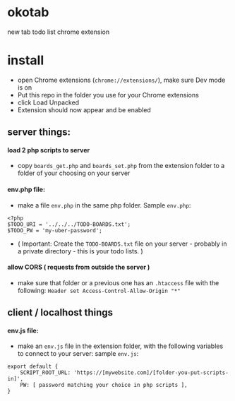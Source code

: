 # okotab
new tab todo list chrome extension

# install
- open Chrome extensions (`chrome://extensions/`), make sure Dev mode is on
- Put this repo in the folder you use for your Chrome extensions
- click Load Unpacked
- Extension should now appear and be enabled

## server things:

#### load 2 php scripts to server
- copy `boards_get.php` and `boards_set.php` from the extension folder to a folder of your choosing on your server

#### env.php file:
- make a file `env.php` in the same php folder.  Sample `env.php`:
```
<?php
$TODO_URI = '../../../TODO-BOARDS.txt';
$TODO_PW = 'my-uber-password';
```
- ( Important: Create the `TODO-BOARDS.txt` file on your server - probably in a private directory - this is your todo lists. )

#### allow CORS ( requests from outside the server )
- make sure that folder or a previous one has an `.htaccess` file with the following: `Header set Access-Control-Allow-Origin "*"`

## client / localhost things

#### env.js file:
- make an `env.js` file in the extension folder, with the following variables to connect to your server:
sample `env.js`:
```
export default {
	SCRIPT_ROOT_URL: 'https://[mywebsite.com]/[folder-you-put-scripts-in]',
	PW: [ password matching your choice in php scripts ],
}
```
